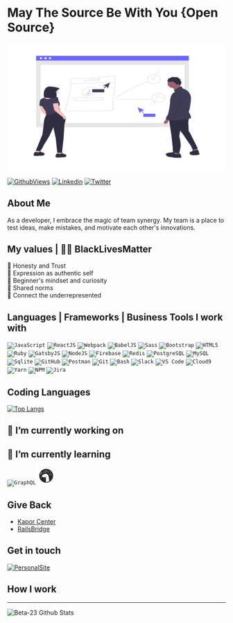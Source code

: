 # May The Source Be With You {Open Source}
![Analytics Information](https://github.com/Beta-23/Beta-23/blob/master/img/collaboration.png)

[![GithubViews](https://api.freemotion-llc.com/api/github/v1/profile-views?username=Beta-23)](https://github.com/Beta-23) [![Linkedin](https://img.shields.io/badge/-Alfred%20Dominguez-blue?style=flat&logo=linkedin&logoColor=white&link=https://www.linkedin.com/in/alfreddominguez/)](https://www.linkedin.com/in/alfreddominguez/) [![Twitter](https://img.shields.io/badge/-Al%20Dominguez-blue?style=flat&logo=twitter&logoColor=white&link=https://twitter.com/Al_Dominguez)](https://twitter.com/Al_Dominguez)


## About Me
As a developer, I embrace the magic of team synergy. My team is a place to test ideas, make mistakes, and motivate each other's innovations.


## My values | ✊🏽 BlackLivesMatter
💖 Honesty and Trust<br>
🌟 Expression as authentic self<br>
🍏 Beginner's mindset and curiosity<br>
🙌 Shared norms<br>
🚀 Connect the underrepresented

## Languages | Frameworks | Business Tools I work with

<code><img alt="JavaScript" height="40" src="https://www.vectorlogo.zone/logos/javascript/javascript-vertical.svg"></code>
<code><img alt="ReactJS" height="40" src="https://www.vectorlogo.zone/logos/reactjs/reactjs-ar21.svg"></code>
<code><img alt="Webpack" height="40" src="https://www.vectorlogo.zone/logos/js_webpack/js_webpack-ar21.svg"></code>
<code><img alt="BabelJS" height="40" src="https://www.vectorlogo.zone/logos/babeljs/babeljs-icon.svg"></code>
<code><img alt="Sass" height="40" src="https://www.vectorlogo.zone/logos/sass-lang/sass-lang-icon.svg"></code>
<code><img alt="Bootstrap" height="40" src="https://www.vectorlogo.zone/logos/getbootstrap/getbootstrap-ar21.svg"></code>
<code><img alt="HTML5" height="40" src="https://www.vectorlogo.zone/logos/w3_html5/w3_html5-ar21.svg"></code>
<code><img alt="Ruby" height="40" src="https://www.vectorlogo.zone/logos/ruby-lang/ruby-lang-horizontal.svg"></code>
<code><img alt="GatsbyJS" height="40" src="https://www.vectorlogo.zone/logos/gatsbyjs/gatsbyjs-ar21.svg"></code>
<code><img alt="NodeJS" height="40" src="https://www.vectorlogo.zone/logos/nodejs/nodejs-horizontal.svg"></code>
<code><img alt="Firebase" height="40" src="https://www.vectorlogo.zone/logos/firebase/firebase-ar21.svg"></code>
<code><img alt="Redis" height="40" src="https://www.vectorlogo.zone/logos/redis/redis-ar21.svg"></code>
<code><img alt="PostgreSQL" height="40" src="https://www.vectorlogo.zone/logos/postgresql/postgresql-horizontal.svg"></code>
<code><img alt="MySQL" height="40" src="https://www.vectorlogo.zone/logos/mysql/mysql-horizontal.svg"></code>
<code><img alt="Sqlite" height="40" src="https://www.vectorlogo.zone/logos/sqlite/sqlite-ar21.svg"></code>
<code><img alt="GitHub" height="40" src="https://www.vectorlogo.zone/logos/github/github-ar21.svg"></code>
<code><img alt="Postman" height="40" src="https://www.vectorlogo.zone/logos/getpostman/getpostman-ar21.svg"></code>
<code><img alt="Git" height="40" src="https://www.vectorlogo.zone/logos/git-scm/git-scm-ar21.svg"></code>
<code><img alt="Bash" height="40" src="https://www.vectorlogo.zone/logos/gnu_bash/gnu_bash-ar21.svg"></code>
<code><img alt="Slack" height="40" src="https://www.vectorlogo.zone/logos/slack/slack-ar21.svg"></code>
<code><img alt="VS Code" height="40" src="https://www.vectorlogo.zone/logos/visualstudio_code/visualstudio_code-ar21.svg"></code>
<code><img alt="Cloud9" height="40" src="https://www.vectorlogo.zone/logos/c9/c9-ar21.svg"></code>
<code><img alt="Yarn" height="40" src="https://www.vectorlogo.zone/logos/yarnpkg/yarnpkg-ar21.svg"></code>
<code><img alt="NPM" height="40" src="https://www.vectorlogo.zone/logos/npmjs/npmjs-ar21.svg"></code>
<code><img alt="Jira" height="40" src="https://www.vectorlogo.zone/logos/atlassian_jira/atlassian_jira-ar21.svg"></code>

## Coding Languages
[![Top Langs](https://github-readme-stats.vercel.app/api/top-langs/?username=Beta-23&layout=compact)](https://github.com/Beta-23/github-readme-stats)

##  🔭 I’m currently working on

## 🌱 I’m currently learning
<code><img alt="GraphQL" height="40" src="https://www.vectorlogo.zone/logos/graphql/graphql-ar21.svg"></code>
<code><img alt="Deno" height="40" src="https://raw.githubusercontent.com/github/explore/361e2821e2dea67711cde99c9c40ed357061cf27/topics/deno/deno.png"></code>


## Give Back
- [Kapor Center](https://www.kaporcenter.org)
- [RailsBridge](http://railsbridge.org/)

## Get in touch

[![PersonalSite](https://img.shields.io/badge/-AD%20Portfolio-green?style=flat&logoColor=white&link=https://alfreddominguez.com/)](https://alfreddominguez.com/)

## How I work

---

<img align="left" alt="Beta-23 Github Stats" src="https://github-readme-stats.vercel.app/api?username=Beta-23&show_icons=true&hide_border=true&hide=contribs&theme=tokyonight" />